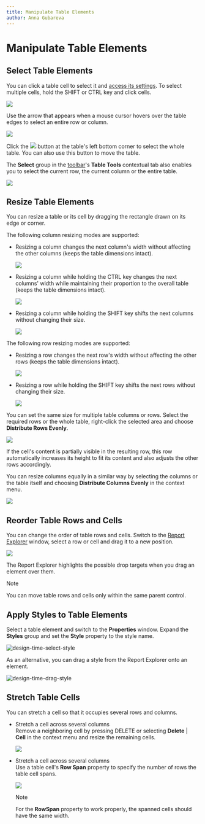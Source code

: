 ```yaml
---
title: Manipulate Table Elements
author: Anna Gubareva
---
```

# Manipulate Table Elements

## Select Table Elements

You can click a table cell to select it and [access its settings](../manipulate-report-elements/select-report-elements-and-access-their-settings.md). To select multiple cells, hold the SHIFT or CTRL key and click cells.

![](../../../../../images/eurd-win-table-control-multiple-selected-cells.png)

Use the arrow that appears when a mouse cursor hovers over the table edges to select an entire row or column.

![](../../../../../images/eurd-win-table-control-select-rows-and-columns.png)

Click the ![](../../../../../images/eurd-win-table-control-select-table-button.png) button at the table's left bottom corner to select the whole table. You can also use this button to move the table.

The **Select** group in the [toolbar](../../report-designer-tools/toolbar.md)'s **Table Tools** contextual tab also enables you to select the current row, the current column or the entire table.

![](../../../../../images/eurd-win-table-select-toolbar-group.png)


## Resize Table Elements

You can resize a table or its cell by dragging the rectangle drawn on its edge or corner. 

The following column resizing modes are supported:

* Resizing a column changes the next column's width without affecting the other columns (keeps the table dimensions intact).
	
	![](../../../../../images/eurd-win-table-control-column-resizing.png)

* Resizing a column while holding the CTRL key changes the next columns' width while maintaining their proportion to the overall table (keeps the table dimensions intact).
	
	![](../../../../../images/eurd-win-table-control-column-resizing-with-ctrl.png)

* Resizing a column while holding the SHIFT key shifts the next columns without changing their size.
	
	![](../../../../../images/eurd-win-table-control-column-resizing-with-shift.png)

The following row resizing modes are supported:

* Resizing a row changes the next row's width without affecting the other rows (keeps the table dimensions intact).
	
	![](../../../../../images/eurd-win-table-control-row-resizing.png)

* Resizing a row while holding the SHIFT key shifts the next rows without changing their size.
	
	![](../../../../../images/eurd-win-table-control-row-resizing-with-shift.png)

You can set the same size for multiple table columns or rows. Select the required rows or the whole table, right-click the selected area and choose **Distribute Rows Evenly**.

![](../../../../../images/eurd-win-table-control-distribute-rows-evenly.png)

If the cell's content is partially visible in the resulting row, this row automatically increases its height to fit its content and also adjusts the other rows accordingly.

You can resize columns equally in a similar way by selecting the columns or the table itself and choosing **Distribute Columns Evenly** in the context menu.

![](../../../../../images/eurd-win-table-control-distribute-columns-evenly.png)

## Reorder Table Rows and Cells

You can change the order of table rows and cells. Switch to the [Report Explorer](../../report-designer-tools/ui-panels/report-explorer.md) window, select a row or cell and drag it to a new position.

![](../../../../../images/reorder-table-cells.gif)

The Report Explorer highlights the possible drop targets when you drag an element over them.

> [!NOTE]
> You can move table rows and cells only within the same parent control.

## Apply Styles to Table Elements

Select a table element and switch to the **Properties** window. Expand the **Styles** group and set the **Style** property to the style name.

![design-time-select-style](../../../../../images/eurd-win-select-style-table.png)

As an alternative, you can drag a style from the Report Explorer onto an element.

![design-time-drag-style](../../../../../images/eurd-win-drag-style.gif)

## Stretch Table Cells

You can stretch a cell so that it occupies several rows and columns.

- Stretch a cell across several columns  
  Remove a neighboring cell by pressing DELETE or selecting **Delete** | **Cell** in the context menu and resize the remaining cells.

  ![](../../../../../images/eurd-win-table-control-cell-column-span.png)

- Stretch a cell across several columns  
  Use a table cell's **Row Span** property to specify the number of rows the table cell spans.

  ![](../../../../../images/eurd-win-table-control-cell-rows-span.png)

  > [!NOTE]
  > For the **RowSpan** property to work properly, the spanned cells should have the same width.